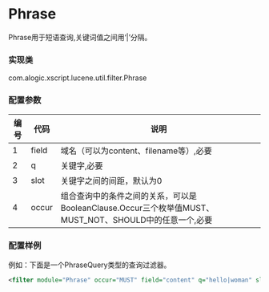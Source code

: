Phrase
===========

Phrase用于短语查询,关键词值之间用‘|’分隔。

### 实现类

com.alogic.xscript.lucene.util.filter.Phrase

### 配置参数

| 编号 | 代码 | 说明 |
| ---- | ---- | ---- |
| 1 | field | 域名（可以为content、filename等）,必要|
| 2 | q | 关键字,必要 |
| 3 | slot | 关键字之间的间距，默认为0| 
| 4 | occur | 组合查询中的条件之间的关系，可以是BooleanClause.Occur三个枚举值MUST、MUST_NOT、SHOULD中的任意一个,必要 | 

### 配置样例

例如：下面是一个PhraseQuery类型的查询过滤器。

```xml
<filter module="Phrase" occur="MUST" field="content" q="hello|woman" slot="1" />

```